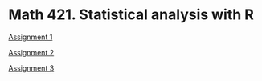 # Math 421. Statistical analysis with R

[Assignment 1](Assignment1.html)

[Assignment 2](Assignment2.html)

[Assignment 3](Assignment3.html)
